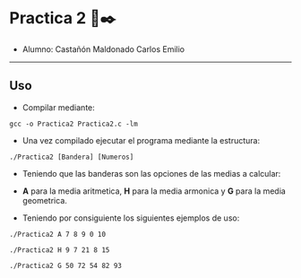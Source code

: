# **Practica 2** 📕✒️

- Alumno: Castañón Maldonado Carlos Emilio 

---

## **Uso**

- Compilar mediante:

```
gcc -o Practica2 Practica2.c -lm
```

- Una vez compilado ejecutar el programa mediante la estructura:

```
./Practica2 [Bandera] [Numeros]
```
- Teniendo que las banderas son las opciones de las medias a calcular: 

- **A** para la media aritmetica, **H** para la media armonica y **G** para la media geometrica.

- Teniendo por consiguiente los siguientes ejemplos de uso:

```
./Practica2 A 7 8 9 0 10
```

```
./Practica2 H 9 7 21 8 15
```

```
./Practica2 G 50 72 54 82 93
```


